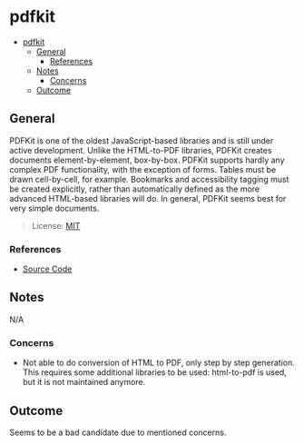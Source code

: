# pdfkit

- [pdfkit](#pdfkit)
  - [General](#general)
    - [References](#references)
  - [Notes](#notes)
    - [Concerns](#concerns)
  - [Outcome](#outcome)

## General

PDFKit is one of the oldest JavaScript-based libraries and is still under active development. Unlike the HTML-to-PDF libraries, PDFKit creates documents element-by-element, box-by-box. PDFKit supports hardly any complex PDF functionality, with the exception of forms. Tables must be drawn cell-by-cell, for example. Bookmarks and accessibility tagging must be created explicitly, rather than automatically defined as the more advanced HTML-based libraries will do. In general, PDFKit seems best for very simple documents.

> License: [MIT](https://github.com/foliojs/pdfkit/blob/master/LICENSE)

### References

- [Source Code](https://github.com/foliojs/pdfkit)

## Notes

N/A

### Concerns

- Not able to do conversion of HTML to PDF, only step by step generation. This requires some additional libraries to be used: html-to-pdf is used, but it is not maintained anymore.

## Outcome

Seems to be a bad candidate due to mentioned concerns.
